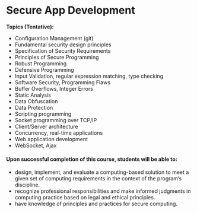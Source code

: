 # Secure App Development

**Topics \(Tentative\):**

* Configuration Management \(git\)
* Fundamental security design principles
* Specification of Security Requirements
* Principles of Secure Programming
* Robust Programming
* Defensive Programming
* Input Validation, regular expression matching, type checking
* Software Security, Programming Flaws
* Buffer Overflows, Integer Errors
* Static Analysis
* Data Obfuscation
* Data Protection
* Scripting programming
* Socket programming over TCP/IP
* Client/Server architecture
* Concurrency, real-time applications
* Web application development
* WebSocket, Ajax

#### **Upon successful completion of this course, students will be able to:**

* design, implement, and evaluate a computing-based solution to meet a given set of computing requirements in the context of the program’s discipline.
* recognize professional responsibilities and make informed judgments in computing practice based on legal and ethical principles.
* have knowledge of principles and practices for secure computing.

